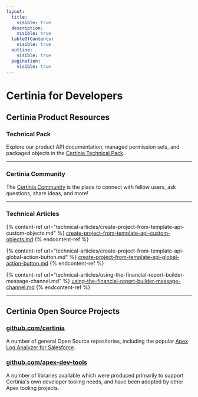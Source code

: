 ```yaml
---
layout:
  title:
    visible: true
  description:
    visible: true
  tableOfContents:
    visible: true
  outline:
    visible: true
  pagination:
    visible: true
---
```


# Certinia for Developers

## Certinia Product Resources

### Technical Pack

Explore our product API documentation, managed permission sets, and packaged objects in the [Certinia Technical Pack](https://help.financialforce.com/TechnicalReference/2024.2/Default.htm).

***

### Certinia Community

The [Certinia Community](https://erp.force.com/community/login) is the place to connect with fellow users, ask questions, share ideas, and more!

***

### Technical Articles

{% content-ref url="technical-articles/create-project-from-template-api-custom-objects.md" %}
[create-project-from-template-api-custom-objects.md](technical-articles/create-project-from-template-api-custom-objects.md)
{% endcontent-ref %}

{% content-ref url="technical-articles/create-project-from-template-api-global-action-button.md" %}
[create-project-from-template-api-global-action-button.md](technical-articles/create-project-from-template-api-global-action-button.md)
{% endcontent-ref %}

{% content-ref url="technical-articles/using-the-financial-report-builder-message-channel.md" %}
[using-the-financial-report-builder-message-channel.md](technical-articles/using-the-financial-report-builder-message-channel.md)
{% endcontent-ref %}

***

## Certinia Open Source Projects

### [github.com/certinia](https://github.com/certinia)

A number of general Open Source repositories, including the popular [Apex Log Analyzer for Salesforce](https://github.com/certinia/debug-log-analyzer).

### [github.com/apex-dev-tools](https://github.com/apex-dev-tools)

A number of libraries available which were produced primarily to support Certinia's own developer tooling needs, and have been adopted by other Apex tooling projects.
